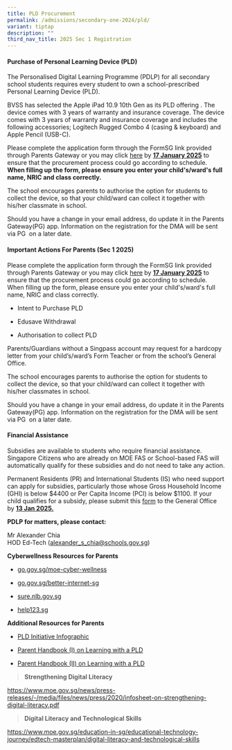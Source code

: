 ```yaml
---
title: PLD Procurement
permalink: /admissions/secondary-one-2024/pld/
variant: tiptap
description: ""
third_nav_title: 2025 Sec 1 Registration
---
```

<h4><strong>Purchase of Personal Learning Device (PLD)</strong></h4>
<p>The Personalised Digital Learning Programme (PDLP) for all secondary school
students requires every student to own a school-prescribed Personal Learning
Device (PLD).</p>
<p>BVSS has selected the Apple iPad 10.9 10th Gen as its PLD offering . The
device comes with 3 years of warranty and insurance coverage. The device
comes with 3 years of warranty and insurance coverage and includes the
following accessories; Logitech Rugged Combo 4 (casing &amp; keyboard)
and Apple Pencil (USB-C).</p>
<p>Please complete the application form through the FormSG link provided
through Parents Gateway or you may click <a href="https://go.gov.sg/pdlpadmin" rel="noopener noreferrer nofollow" target="_blank">here</a> by <strong><u>17 January 2025</u></strong> to
ensure that the procurement process could go according to schedule. <strong>When filling up the form, please ensure you enter your child's/ward's full name, NRIC and class correctly.</strong>
</p>
<p>The school encourages parents to authorise the option for students to
collect the device, so that your child/ward can collect it together with
his/her classmate in school.</p>
<p>Should you have a change in your email address, do update it in the Parents
Gateway(PG) app. Information on the registration for the DMA will be sent
via PG&nbsp; on a later date.</p>
<h4><strong>Important Actions For Parents (Sec 1 2025)</strong></h4>
<p>Please complete the application form through the FormSG link provided
through Parents Gateway or you may click <a href="https://go.gov.sg/pdlpadmin" rel="noopener noreferrer nofollow" target="_blank"><u>here</u></a> by <strong><u>17 January 2025</u></strong> to
ensure that the procurement process could go according to schedule. When
filling up the form, please ensure you enter your child's/ward's full name,
NRIC and class correctly.</p>
<ul data-tight="true" class="tight">
<li>
<p>Intent to Purchase PLD</p>
</li>
<li>
<p>Edusave Withdrawal</p>
</li>
<li>
<p>Authorisation to collect PLD</p>
</li>
</ul>
<p>Parents/Guardians without a Singpass account may request for a hardcopy
letter from your child’s/ward’s Form Teacher or from the school’s General
Office.</p>
<p>The school encourages parents to authorise the option for students to
collect the device, so that your child/ward can collect it together with
his/her classmates in school.</p>
<p>Should you have a change in your email address, do update it in the Parents
Gateway(PG) app. Information on the registration for the DMA will be sent
via PG&nbsp; on a later date.&nbsp;
<br>
</p>
<h4><strong>Financial Assistance</strong></h4>
<p>Subsidies are available to students who require financial assistance.
Singapore Citizens who are already on MOE FAS or School-based FAS will
automatically qualify for these subsidies and do not need to take any action.</p>
<p>Permanent Residents (PR) and International Students (IS) who need support
can apply for subsidies, particularly those whose Gross Household Income
(GHI) is below $4400 or Per Capita Income (PCI) is below $1100. If your
child qualifies for a subsidy, please submit this <a href="/files/Sec 1 Registration/Application_for_Subsidy_for_Purchase_of_PLD.pdf" rel="noopener noreferrer nofollow" target="_blank">form</a> to
the General Office by <strong><u>13 Jan 2025.</u></strong>
</p>
<p></p>
<p><strong>PDLP for matters, please contact:</strong>
</p>
<p>Mr Alexander Chia
<br>HOD Ed-Tech (<a href="alexander_s_chia@schools.gov.sg" rel="noopener noreferrer nofollow" target="_blank">alexander_s_chia@schools.gov.sg</a>)</p>
<p><strong>Cyberwellness Resources for Parents</strong>
</p>
<ul>
<li>
<p><a href="go.gov.sg/moe-cyber-wellness" rel="noopener noreferrer nofollow" target="_blank"><u>go.gov.sg/moe-cyber-wellness</u></a>
</p>
</li>
<li>
<p><a href="go.gov.sg/better-internet-sg" rel="noopener noreferrer nofollow" target="_blank"><u>go.gov.sg/better-internet-sg</u></a>
</p>
</li>
<li>
<p><a href="sure.nlb.gov.sg" rel="noopener noreferrer nofollow" target="_blank"><u>sure.nlb.gov.sg</u></a>
</p>
</li>
<li>
<p><a href="help123.sg" rel="noopener noreferrer nofollow" target="_blank"><u>help123.sg</u></a>
</p>
</li>
</ul>
<p><strong>Additional Resources for Parents</strong>
</p>
<ul>
<li>
<p><a href="/files/Sec 1 Registration/Infographic_on_the_PLD_Initiative_2023.pdf" rel="noopener noreferrer nofollow" target="_blank">PLD Initiative Infographic</a>
</p>
</li>
<li>
<p><a href="/files/Sec 1 Registration/Parent_Handbook__I__on_Learning_with_a_PLD.pdf" rel="noopener noreferrer nofollow" target="_blank">Parent Handbook (I) on Learning with a PLD</a>
</p>
</li>
<li>
<p><a href="/files/Sec 1 Registration/Parent_Handbook__II__on_Learning_with_a_PLD.pdf" rel="noopener noreferrer nofollow" target="_blank">Parent Handbook (II) on Learning with a PLD</a>
</p>
</li>
</ul>
<p></p>
<blockquote>
<p><strong>Strengthening Digital Literacy&nbsp;</strong>
</p>
</blockquote>
<p><a href="https://www.moe.gov.sg/news/press-releases/-/media/files/news/press/2020/infosheet-on-strengthening-digital-literacy.pdf" rel="noopener noreferrer nofollow" target="_blank"><u>https://www.moe.gov.sg/news/press-releases/-/media/files/news/press/2020/infosheet-on-strengthening-digital-literacy.pdf</u><br></a>
</p>
<blockquote>
<p><strong>Digital Literacy and Technological Skills</strong>
</p>
</blockquote>
<p><a href="https://www.moe.gov.sg/education-in-sg/educational-technology-journey/edtech-masterplan/digital-literacy-and-technological-skills" rel="noopener noreferrer nofollow" target="_blank"><u>https://www.moe.gov.sg/education-in-sg/educational-technology-journey/edtech-masterplan/digital-literacy-and-technological-skills</u></a>
</p>
<p></p>
<p></p>